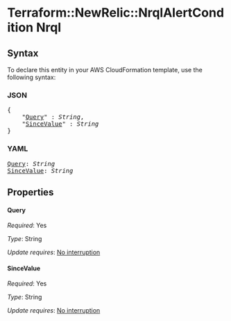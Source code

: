 # Terraform::NewRelic::NrqlAlertCondition Nrql

## Syntax

To declare this entity in your AWS CloudFormation template, use the following syntax:

### JSON

<pre>
{
    "<a href="#query" title="Query">Query</a>" : <i>String</i>,
    "<a href="#sincevalue" title="SinceValue">SinceValue</a>" : <i>String</i>
}
</pre>

### YAML

<pre>
<a href="#query" title="Query">Query</a>: <i>String</i>
<a href="#sincevalue" title="SinceValue">SinceValue</a>: <i>String</i>
</pre>

## Properties

#### Query

_Required_: Yes

_Type_: String

_Update requires_: [No interruption](https://docs.aws.amazon.com/AWSCloudFormation/latest/UserGuide/using-cfn-updating-stacks-update-behaviors.html#update-no-interrupt)

#### SinceValue

_Required_: Yes

_Type_: String

_Update requires_: [No interruption](https://docs.aws.amazon.com/AWSCloudFormation/latest/UserGuide/using-cfn-updating-stacks-update-behaviors.html#update-no-interrupt)

